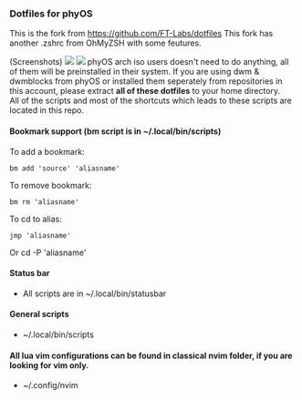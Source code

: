 ### Dotfiles for phyOS
This is the fork from https://github.com/FT-Labs/dotfiles
This fork has another .zshrc from OhMyZSH with some feutures.



(Screenshots)
<img src="https://github.com/FT-Labs/phyOS-dwm/blob/screenshots/screenshots/s4.png">
<img src="https://github.com/FT-Labs/phyOS-dwm/blob/screenshots/screenshots/s5.png">
phyOS arch iso users doesn't need to do anything, all of them will be preinstalled in their system.
If you are using dwm & dwmblocks from phyOS or installed them seperately from repositories in this account, please extract **all of these dotfiles** to your home directory. \
All of the scripts and most of the shortcuts which leads to these scripts are located in this repo.
#### Bookmark support (bm script is in ~/.local/bin/scripts)
To add a bookmark:

	bm add 'source' 'aliasname'

To remove bookmark:

	bm rm 'aliasname'
To cd to alias:

	jmp 'aliasname'
Or
        cd -P 'aliasname'

#### Status bar
- All scripts are in ~/.local/bin/statusbar
#### General scripts
- ~/.local/bin/scripts
#### All lua vim configurations can be found in classical nvim folder, if you are looking for vim only.
- ~/.config/nvim
